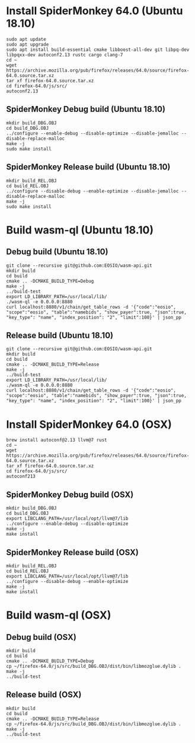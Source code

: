 # Install SpiderMonkey 64.0 (Ubuntu 18.10)

```
sudo apt update
sudo apt upgrade
sudo apt install build-essential cmake libboost-all-dev git libpq-dev libpqxx-dev autoconf2.13 rustc cargo clang-7
cd ~
wget https://archive.mozilla.org/pub/firefox/releases/64.0/source/firefox-64.0.source.tar.xz
tar xf firefox-64.0.source.tar.xz
cd firefox-64.0/js/src/
autoconf2.13
```

## SpiderMonkey Debug build (Ubuntu 18.10)

```
mkdir build_DBG.OBJ
cd build_DBG.OBJ
../configure --enable-debug --disable-optimize --disable-jemalloc --disable-replace-malloc
make -j
sudo make install
```

## SpiderMonkey Release build (Ubuntu 18.10)

```
mkdir build_REL.OBJ
cd build_REL.OBJ
../configure --disable-debug --enable-optimize --disable-jemalloc --disable-replace-malloc
make -j
sudo make install
```

# Build wasm-ql (Ubuntu 18.10)

## Debug build (Ubuntu 18.10)

```
git clone --recursive git@github.com:EOSIO/wasm-api.git
mkdir build
cd build
cmake .. -DCMAKE_BUILD_TYPE=Debug
make -j
../build-test
export LD_LIBRARY_PATH=/usr/local/lib/
./wasm-ql -e 0.0.0.0:8880 
curl localhost:8880/v1/chain/get_table_rows -d '{"code":"eosio", "scope":"eosio", "table":"namebids", "show_payer":true, "json":true, "key_type": "name", "index_position": "2", "limit":100}' | json_pp
```

## Release build (Ubuntu 18.10)

```
git clone --recursive git@github.com:EOSIO/wasm-api.git
mkdir build
cd build
cmake .. -DCMAKE_BUILD_TYPE=Release
make -j
../build-test
export LD_LIBRARY_PATH=/usr/local/lib/
./wasm-ql -e 0.0.0.0:8880 
curl localhost:8880/v1/chain/get_table_rows -d '{"code":"eosio", "scope":"eosio", "table":"namebids", "show_payer":true, "json":true, "key_type": "name", "index_position": "2", "limit":100}' | json_pp
```

# Install SpiderMonkey 64.0 (OSX)

```
brew install autoconf@2.13 llvm@7 rust
cd ~
wget https://archive.mozilla.org/pub/firefox/releases/64.0/source/firefox-64.0.source.tar.xz
tar xf firefox-64.0.source.tar.xz
cd firefox-64.0/js/src/
autoconf213
```

## SpiderMonkey Debug build (OSX)

```
mkdir build_DBG.OBJ
cd build_DBG.OBJ
export LIBCLANG_PATH=/usr/local/opt/llvm@7/lib
../configure --enable-debug --disable-optimize
make -j
make install
```

## SpiderMonkey Release build (OSX)

```
mkdir build_REL.OBJ
cd build_REL.OBJ
export LIBCLANG_PATH=/usr/local/opt/llvm@7/lib
../configure --disable-debug --enable-optimize
make -j
make install
```

# Build wasm-ql (OSX)

## Debug build (OSX)

```
mkdir build
cd build
cmake .. -DCMAKE_BUILD_TYPE=Debug
cp ~/firefox-64.0/js/src/build_DBG.OBJ/dist/bin/libmozglue.dylib .
make -j
../build-test
```

## Release build (OSX)

```
mkdir build
cd build
cmake .. -DCMAKE_BUILD_TYPE=Release
cp ~/firefox-64.0/js/src/build_DBG.OBJ/dist/bin/libmozglue.dylib .
make -j
../build-test
```
